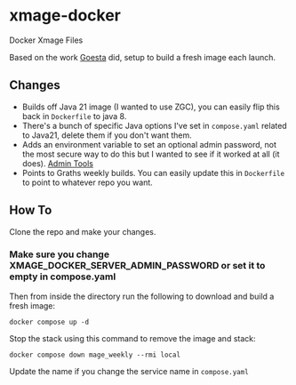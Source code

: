 # xmage-docker
Docker Xmage Files

Based on the work [Goesta](https://github.com/mage-docker/xmage-beta-docker) did, setup to build a fresh image each launch.

## Changes

* Builds off Java 21 image (I wanted to use ZGC), you can easily flip this back in `Dockerfile` to java 8.
* There's a bunch of specific Java options I've set in `compose.yaml` related to Java21, delete them if you don't want them.
* Adds an environment variable to set an optional admin password, not the most secure way to do this but I wanted to see if it worked at all (it does). [Admin Tools](https://github.com/magefree/mage/issues/5388)
* Points to Graths weekly builds. You can easily update this in `Dockerfile` to point to whatever repo you want.

## How To

Clone the repo and make your changes. 

### Make sure you change XMAGE_DOCKER_SERVER_ADMIN_PASSWORD or set it to empty in compose.yaml

Then from inside the directory run the following to download and build a fresh image:

`docker compose up -d`

Stop the stack using this command to remove the image and stack:

`docker compose down mage_weekly --rmi local`

Update the name if you change the service name in `compose.yaml`
